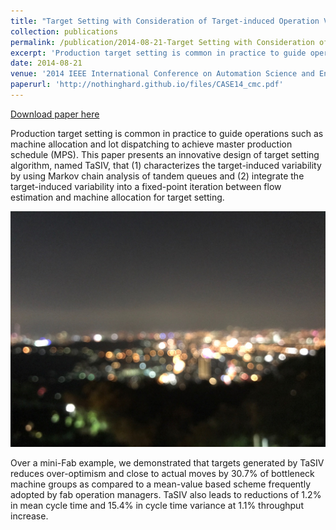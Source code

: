```yaml
---
title: "Target Setting with Consideration of Target-induced Operation Variability for Performance Improvement of Semiconductor Fabrication"
collection: publications
permalink: /publication/2014-08-21-Target Setting with Consideration of Target-induced Operation Variability for Performance Improvement of Semiconductor Fabrication
excerpt: 'Production target setting is common in practice to guide operations such as machine allocation and lot dispatching to achieve master production schedule (MPS). This paper presents an innovative design of target setting algorithm, named TaSIV, that (1) characterizes the target-induced variability by using Markov chain analysis of tandem queues and (2) integrate the target-induced variability into a fixed-point iteration between flow estimation and machine allocation for target setting.'
date: 2014-08-21
venue: '2014 IEEE International Conference on Automation Science and Engineering (CASE)'
paperurl: 'http://nothinghard.github.io/files/CASE14_cmc.pdf'
---
```


<a href='http://nothinghard.github.io/files/CASE14_cmc.pdf'>Download paper here</a>

Production target setting is common in practice to guide operations such as machine allocation and lot dispatching to achieve master production schedule (MPS). This paper presents an innovative design of target setting algorithm, named TaSIV, that (1) characterizes the target-induced variability by using Markov chain analysis of tandem queues and (2) integrate the target-induced variability into a fixed-point iteration between flow estimation and machine allocation for target setting.

![image description](../images/teaser.png)

Over a mini-Fab example, we demonstrated that targets generated by TaSIV reduces over-optimism and close to actual moves by 30.7% of bottleneck machine groups as compared to a mean-value based scheme frequently adopted by fab operation managers. TaSIV also leads to reductions of 1.2% in mean cycle time and 15.4% in cycle time variance at 1.1% throughput increase.
